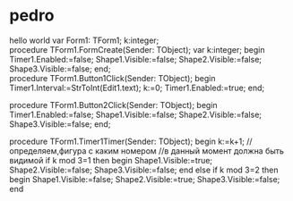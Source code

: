 
# pedro
hello world
var
  Form1: TForm1;
  k:integer;  
procedure TForm1.FormCreate(Sender: TObject);
 var k:integer;
begin
  Timer1.Enabled:=false;
  Shape1.Visible:=false;
  Shape2.Visible:=false;
  Shape3.Visible:=false;
end;                     
procedure TForm1.Button1Click(Sender: TObject);
 begin
  Timer1.Interval:=StrToInt(Edit1.text);
  k:=0;
  Timer1.Enabled:=true;
end;

procedure TForm1.Button2Click(Sender: TObject);
  begin
  Timer1.Enabled:=false;
  Shape1.Visible:=false;
  Shape2.Visible:=false;
  Shape3.Visible:=false;
end;

procedure TForm1.Timer1Timer(Sender: TObject);
begin
 k:=k+1;
 //определяем,фигура с каким номером
 //в данный момент должна быть видимой
 if k mod 3=1 then
 begin
   Shape1.Visible:=true;
   Shape2.Visible:=false;
   Shape3.Visible:=false;
 end
  else
 if k mod 3=2 then
 begin
   Shape1.Visible:=false;
   Shape2.Visible:=true;
   Shape3.Visible:=false;
end
